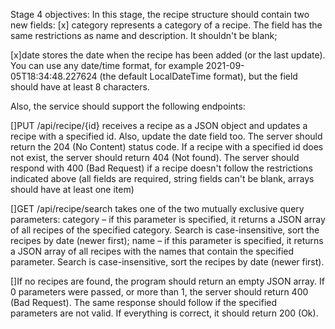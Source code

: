 Stage 4 objectives: 
In this stage, the recipe structure should contain two new fields:
[x] category represents a category of a recipe. The field has the same restrictions as name and description. It shouldn't be blank;

[x]date stores the date when the recipe has been added (or the last update). You can use any date/time format, for example 2021-09-05T18:34:48.227624 (the default 
LocalDateTime format), but the field should have at least 8 characters.

Also, the service should support the following endpoints:

[]PUT /api/recipe/{id} receives a recipe as a JSON object and updates a recipe with a specified id. Also, update the date field too. The server should return the 204 (No 
Content) status code. If a recipe with a specified id does not exist, the server should return 404 (Not found). The server should respond with 400 (Bad Request) if a recipe doesn't follow the restrictions indicated above (all fields are required, string fields can't be blank, arrays should have at least one item)

[]GET /api/recipe/search takes one of the two mutually exclusive query parameters:
category – if this parameter is specified, it returns a JSON array of all recipes of the specified category. Search is case-insensitive, sort the recipes by date (newer first);
name – if this parameter is specified, it returns a JSON array of all recipes with the names that contain the specified parameter. Search is case-insensitive, sort the recipes by date (newer first).

[]If no recipes are found, the program should return an empty JSON array. If 0 parameters were passed, or more than 1, the server should return 400 (Bad Request). The same 
response should follow if the specified parameters are not valid. If everything is correct, it should return 200 (Ok).



